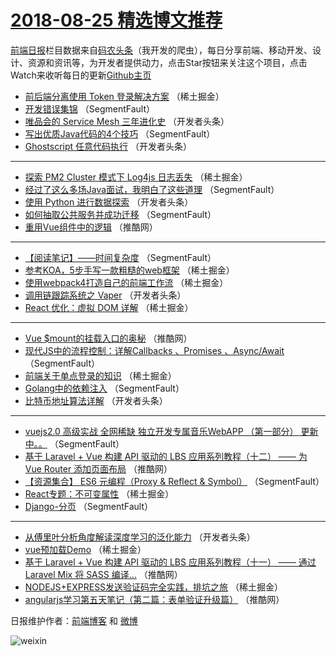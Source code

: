 # [2018-08-25 精选博文推荐](http://hao.caibaojian.com/date/2018/08/25)

[前端日报](http://caibaojian.com/c/news)栏目数据来自[码农头条](http://hao.caibaojian.com/)（我开发的爬虫），每日分享前端、移动开发、设计、资源和资讯等，为开发者提供动力，点击Star按钮来关注这个项目，点击Watch来收听每日的更新[Github主页](https://github.com/kujian/frontendDaily)
* [前后端分离使用 Token 登录解决方案](http://hao.caibaojian.com/84127.html) （稀土掘金）
* [开发错误集锦](http://hao.caibaojian.com/84105.html) （SegmentFault）
* [唯品会的 Service Mesh 三年进化史](http://hao.caibaojian.com/84153.html) （开发者头条）
* [写出优质Java代码的4个技巧](http://hao.caibaojian.com/84114.html) （SegmentFault）
* [Ghostscript 任意代码执行](http://hao.caibaojian.com/84164.html) （开发者头条）

***
* [探索 PM2 Cluster 模式下 Log4js 日志丢失](http://hao.caibaojian.com/84128.html) （稀土掘金）
* [经过了这么多场Java面试，我明白了这些道理](http://hao.caibaojian.com/84106.html) （SegmentFault）
* [使用 Python 进行数据探索](http://hao.caibaojian.com/84154.html) （开发者头条）
* [如何抽取公共服务并成功迁移](http://hao.caibaojian.com/84115.html) （SegmentFault）
* [重用Vue组件中的逻辑](http://hao.caibaojian.com/84184.html) （推酷网）

***
* [【阅读笔记】——时间复杂度](http://hao.caibaojian.com/84100.html) （SegmentFault）
* [参考KOA，5步手写一款粗糙的web框架](http://hao.caibaojian.com/84129.html) （稀土掘金）
* [使用webpack4打造自己的前端工作流](http://hao.caibaojian.com/84120.html) （稀土掘金）
* [调用链跟踪系统之 Vaper](http://hao.caibaojian.com/84155.html) （开发者头条）
* [React 优化：虚拟 DOM 详解](http://hao.caibaojian.com/84122.html) （稀土掘金）

***
* [Vue $mount的挂载入口的奥秘](http://hao.caibaojian.com/84185.html) （推酷网）
* [现代JS中的流程控制：详解Callbacks 、Promises 、Async/Await](http://hao.caibaojian.com/84098.html) （SegmentFault）
* [前端关于单点登录的知识](http://hao.caibaojian.com/84130.html) （稀土掘金）
* [Golang中的依赖注入](http://hao.caibaojian.com/84107.html) （SegmentFault）
* [比特币地址算法详解](http://hao.caibaojian.com/84156.html) （开发者头条）

***
* [vuejs2.0  高级实战 全网稀缺 独立开发专属音乐WebAPP （第一部分） 更新中。。](http://hao.caibaojian.com/84116.html) （SegmentFault）
* [基于 Laravel + Vue 构建 API 驱动的 LBS 应用系列教程（十二） —— 为 Vue Router 添加页面布局](http://hao.caibaojian.com/84186.html) （推酷网）
* [【资源集合】 ES6 元编程（Proxy &amp; Reflect &amp; Symbol）](http://hao.caibaojian.com/84099.html) （SegmentFault）
* [React专题：不可变属性](http://hao.caibaojian.com/84131.html) （稀土掘金）
* [Django-分页](http://hao.caibaojian.com/84108.html) （SegmentFault）

***
* [从傅里叶分析角度解读深度学习的泛化能力](http://hao.caibaojian.com/84157.html) （开发者头条）
* [vue预加载Demo](http://hao.caibaojian.com/84117.html) （稀土掘金）
* [基于 Laravel + Vue 构建 API 驱动的 LBS 应用系列教程（十一） —— 通过 Laravel Mix 将 SASS 编译&#8230;](http://hao.caibaojian.com/84187.html) （推酷网）
* [NODEJS+EXPRESS发送验证码完全实践，排坑之旅](http://hao.caibaojian.com/84118.html) （稀土掘金）
* [angularjs学习第五天笔记（第二篇：表单验证升级篇）](http://hao.caibaojian.com/84183.html) （推酷网）

日报维护作者：[前端博客](http://caibaojian.com/) 和 [微博](http://caibaojian.com/go/weibo)

![weixin](https://user-images.githubusercontent.com/3055447/38468989-651132ac-3b80-11e8-8e6b-15122322a9d7.png)